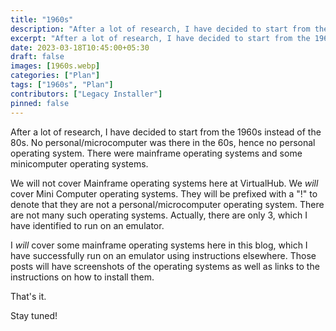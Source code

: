 ```yaml
---
title: "1960s"
description: "After a lot of research, I have decided to start from the 1960s instead of the 80s. No Personal/Micro Computer was there in the 60s, hence no personal operating system."
excerpt: "After a lot of research, I have decided to start from the 1960s instead of the 80s. No Personal/Micro Computer was there in the 60s, hence no personal operating system."
date: 2023-03-18T10:45:00+05:30
draft: false
images: [1960s.webp]
categories: ["Plan"]
tags: ["1960s", "Plan"]
contributors: ["Legacy Installer"]
pinned: false
---
```


After a lot of research, I have decided to start from the 1960s instead of the 80s. No personal/microcomputer was there in the 60s, hence no personal operating system. There were mainframe operating systems and some minicomputer operating systems.

We will not cover Mainframe operating systems here at VirtualHub. We *will* cover Mini Computer operating systems. They will be prefixed with a "!" to denote that they are not a personal/microcomputer operating system. There are not many such operating systems. Actually, there are only 3, which I have identified to run on an emulator.

I *will* cover some mainframe operating systems here in this blog, which I have successfully run on an emulator using instructions elsewhere. Those posts will have screenshots of the operating systems as well as links to the instructions on how to install them.

That's it.

Stay tuned!
